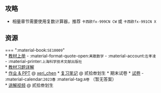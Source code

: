 ## 攻略
- 相量章节需要使用复数计算器，推荐 `卡西欧fx-999CN CW` 或 `卡西欧fx-991CN X`

## 资源  
=== ":material-book:`SE10009`"  
    * [教材上册](https://api.mir6.com/api/lanzou?url=https://cqu-openlib.lanzout.com/iG5xX2l1584h&down=true) - :material-format-quote-open:`离散数学` - :material-account:`左孝凌` - :material-printer:`上海科学技术文献出版社`  
        * [教材习题详解](https://api.mir6.com/api/lanzou?url=https://cqu-openlib.lanzout.com/ilUVo2l158ra&down=true)  
    * [作业 & PPT](https://gitee.com/xeri_chen/discretemathcourse2022) @ [xeri_chen](../contributor/xeri_chen.md)
    * [复习笔记](https://api.mir6.com/api/lanzou?url=https://cqu-openlib.lanzout.com/iYAdG2l16rud&down=true) @ 贰拾叁划生
    * 期末试卷
        * [试卷](https://api.mir6.com/api/lanzou?url=https://cqu-openlib.lanzout.com/ip1VA2l15b6h&down=true) - :material-calendar:`2023春` :material-tag:`A卷` （暂无答案）  
            * [讲解视频](https://www.bilibili.com/video/BV1z1421k7JJ) @ 贰拾叁划生
